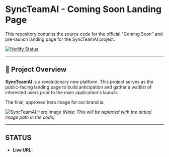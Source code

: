 # SyncTeamAI - Coming Soon Landing Page

This repository contains the source code for the official "Coming Soon" and pre-launch landing page for the SyncTeamAI project.

[![Netlify Status](https://api.netlify.com/api/v1/badges/YOUR_BADGE_ID/deploy-status)](https://app.netlify.com/sites/syncteamai-landing/deploys)

---

## 🚀 Project Overview

**SyncTeamAI** is a revolutionary new platform. This project serves as the public-facing landing page to build anticipation and gather a waitlist of interested users prior to the main application's launch.

The final, approved hero image for our brand is:

![SyncTeamAI Hero Image](https://i.imgur.com/your-image-url.jpg) 
*(Note: This will be replaced with the actual image path in the code)*

---

##  STATUS

* **Live URL:**
